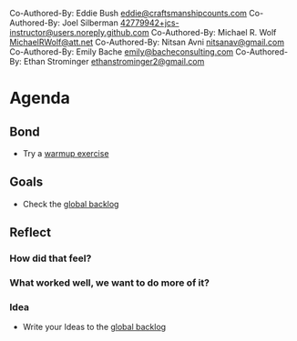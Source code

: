 Co-Authored-By: Eddie Bush <eddie@craftsmanshipcounts.com>
Co-Authored-By: Joel Silberman <42779942+jcs-instructor@users.noreply.github.com>
Co-Authored-By: Michael R. Wolf <MichaelRWolf@att.net>
Co-Authored-By: Nitsan Avni <nitsanav@gmail.com>
Co-Authored-By: Emily Bache <emily@bacheconsulting.com>
Co-Authored-By: Ethan Strominger <ethanstrominger2@gmail.com>


# Agenda

## Bond

-   Try a [warmup exercise](../docs/warmup-exercises.md)

## Goals

-   Check the [global backlog](../docs/backlog.md)

## Reflect

### How did that feel?

### What worked well, we want to do more of it?

### Idea

-   Write your Ideas to the [global backlog](../docs/backlog.md)
